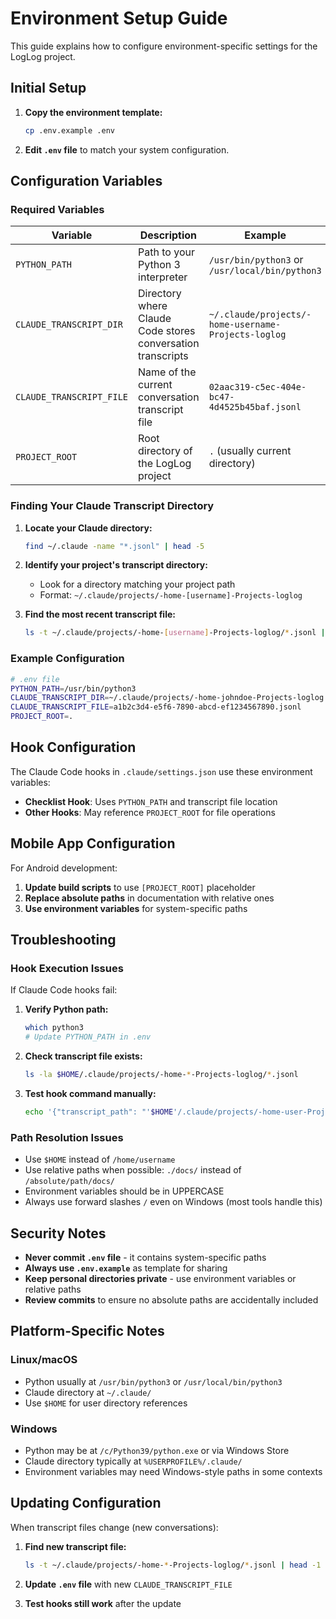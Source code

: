 # Environment Setup Guide

This guide explains how to configure environment-specific settings for the LogLog project.

## Initial Setup

1. **Copy the environment template:**
   ```bash
   cp .env.example .env
   ```

2. **Edit `.env` file** to match your system configuration.

## Configuration Variables

### Required Variables

| Variable | Description | Example |
|----------|-------------|---------|
| `PYTHON_PATH` | Path to your Python 3 interpreter | `/usr/bin/python3` or `/usr/local/bin/python3` |
| `CLAUDE_TRANSCRIPT_DIR` | Directory where Claude Code stores conversation transcripts | `~/.claude/projects/-home-username-Projects-loglog` |
| `CLAUDE_TRANSCRIPT_FILE` | Name of the current conversation transcript file | `02aac319-c5ec-404e-bc47-4d4525b45baf.jsonl` |
| `PROJECT_ROOT` | Root directory of the LogLog project | `.` (usually current directory) |

### Finding Your Claude Transcript Directory

1. **Locate your Claude directory:**
   ```bash
   find ~/.claude -name "*.jsonl" | head -5
   ```

2. **Identify your project's transcript directory:**
   - Look for a directory matching your project path
   - Format: `~/.claude/projects/-home-[username]-Projects-loglog`

3. **Find the most recent transcript file:**
   ```bash
   ls -t ~/.claude/projects/-home-[username]-Projects-loglog/*.jsonl | head -1
   ```

### Example Configuration

```bash
# .env file
PYTHON_PATH=/usr/bin/python3
CLAUDE_TRANSCRIPT_DIR=~/.claude/projects/-home-johndoe-Projects-loglog
CLAUDE_TRANSCRIPT_FILE=a1b2c3d4-e5f6-7890-abcd-ef1234567890.jsonl
PROJECT_ROOT=.
```

## Hook Configuration

The Claude Code hooks in `.claude/settings.json` use these environment variables:

- **Checklist Hook**: Uses `PYTHON_PATH` and transcript file location
- **Other Hooks**: May reference `PROJECT_ROOT` for file operations

## Mobile App Configuration

For Android development:

1. **Update build scripts** to use `[PROJECT_ROOT]` placeholder
2. **Replace absolute paths** in documentation with relative ones
3. **Use environment variables** for system-specific paths

## Troubleshooting

### Hook Execution Issues

If Claude Code hooks fail:

1. **Verify Python path:**
   ```bash
   which python3
   # Update PYTHON_PATH in .env
   ```

2. **Check transcript file exists:**
   ```bash
   ls -la $HOME/.claude/projects/-home-*-Projects-loglog/*.jsonl
   ```

3. **Test hook command manually:**
   ```bash
   echo '{"transcript_path": "'$HOME'/.claude/projects/-home-user-Projects-loglog/transcript.jsonl"}' | python3 .claude/checklist.py
   ```

### Path Resolution Issues

- Use `$HOME` instead of `/home/username`
- Use relative paths when possible: `./docs/` instead of `/absolute/path/docs/`
- Environment variables should be in UPPERCASE
- Always use forward slashes `/` even on Windows (most tools handle this)

## Security Notes

- **Never commit `.env` file** - it contains system-specific paths
- **Always use `.env.example`** as template for sharing
- **Keep personal directories private** - use environment variables or relative paths
- **Review commits** to ensure no absolute paths are accidentally included

## Platform-Specific Notes

### Linux/macOS
- Python usually at `/usr/bin/python3` or `/usr/local/bin/python3`
- Claude directory at `~/.claude/`
- Use `$HOME` for user directory references

### Windows
- Python may be at `/c/Python39/python.exe` or via Windows Store
- Claude directory typically at `%USERPROFILE%/.claude/`
- Environment variables may need Windows-style paths in some contexts

## Updating Configuration

When transcript files change (new conversations):

1. **Find new transcript file:**
   ```bash
   ls -t ~/.claude/projects/-home-*-Projects-loglog/*.jsonl | head -1
   ```

2. **Update `.env` file** with new `CLAUDE_TRANSCRIPT_FILE`

3. **Test hooks still work** after the update